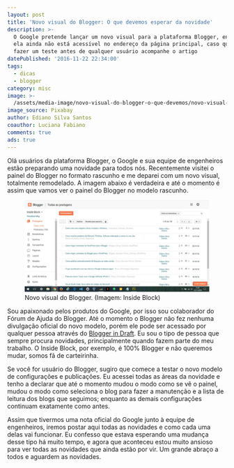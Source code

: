 ```yaml
---
layout: post
title: 'Novo visual do Blogger: O que devemos esperar da novidade'
description: >-
  O Google pretende lançar um novo visual para a plataforma Blogger, entretanto
  ela ainda não está acessível no endereço da página principal, caso queira
  fazer um teste antes de qualquer usuário acompanhe o artigo
datePublished: '2016-11-22 22:34:00'
tags:
  - dicas
  - blogger
category: misc
image: >-
  /assets/media-image/novo-visual-do-blogger-o-que-devemos/novo-visual-do-blogger-o-que-devemos.jpg
image_source: Pixabay
author: Ediano Silva Santos
coauthor: Luciana Fabiano
comments: true
ads: true
---
```

Olá usuários da plataforma Blogger, o Google e sua equipe de engenheiros estão preparando uma novidade para todos nós. Recentemente visitei o painel do Blogger no formato rascunho e me deparei com um novo visual, totalmente remodelado. A imagem abaixo é verdadeira e até o momento é assim que vamos ver o painel do Blogger no modelo rascunho.

<figure class="image">
<img alt="Novno visual do Blogger" src="/assets/media-image/novo-visual-do-blogger-o-que-devemos/layout-new-blogger.jpg">
<figcaption>Novo visual do Blogger. (Imagem: Inside Block)</figcaption>
</figure>

Sou apaixonado pelos produtos do Google, por isso sou colaborador do Fórum de Ajuda do Blogger. Até o momento o Blogger não fez nenhuma divulgação oficial do novo modelo, porém ele pode ser acessado por qualquer pessoa através do <a href="https://draft.blogger.com/home" target="_blank" rel="noopener">Blogger in Draft</a>. Eu sou o tipo de pessoa que sempre procura novidades, principalmente quando fazem parte do meu trabalho. O Inside Block, por exemplo, é 100% Blogger e não queremos mudar, somos fã de carteirinha.

Se você for usuário do Blogger, sugiro que comece a testar o novo modelo de configurações e publicações. Eu acessei todas as áreas da novidade e tenho a declarar que até o momento mudou o modo como se vê o painel, mudou o modo como seleciona o blog para fazer a manutenção e a lista de leitura dos blogs que seguimos; enquanto as demais configurações continuam exatamente como antes.

Assim que tivermos uma nota oficial do Google junto à equipe de engenheiros, iremos postar aqui todas as novidades e como cada uma delas vai funcionar. Eu confesso que estava esperando uma mudança desse tipo há muito tempo, e agora que aconteceu estou muito ansioso para ver todas as novidades que ainda estão por vir. Um grande abraço a todos e aguardem as novidades.
